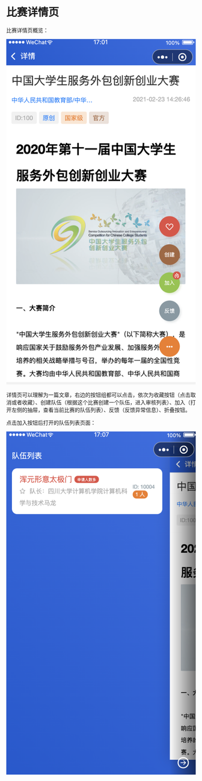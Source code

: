 # 比赛详情页

比赛详情页概览：

![&#x6982;&#x89C8;](../../../.gitbook/assets/image%20%2823%29.png)

详情页可以理解为一篇文章，右边的按钮组都可以点击，依次为收藏按钮（点击取消或者收藏）、创建队伍（根据这个比赛创建一个队伍，进入审核列表）、加入（打开左侧的抽屉，查看当前比赛的队伍列表）、反馈（反馈异常信息）、折叠按钮。

点击加入按钮后打开的队伍列表页面：

![&#x8BE6;&#x60C5;](../../../.gitbook/assets/image%20%2846%29.png)



